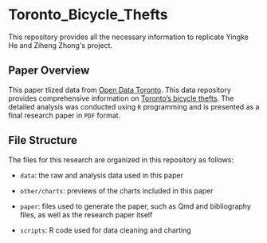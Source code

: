 # Toronto_Bicycle_Thefts

This repository provides all the necessary information to replicate Yingke He and Ziheng Zhong's project.

## Paper Overview

This paper tlized data from [Open Data Toronto](https://open.toronto.ca/). This data repository provides comprehensive information on [Toronto’s bicycle thefts](https://data.torontopolice.on.ca/datasets/TorontoPS::bicycle-thefts-open-data/about). The detailed analysis was conducted using `R` programming and is presented as a final research paper in `PDF` format.

## File Structure

The files for this research are organized in this repository as follows:

-   `data`: the raw and analysis data used in this paper

-   `other/charts`: previews of the charts included in this paper

-   `paper`: files used to generate the paper, such as Qmd and bibliography files, as well as the research paper itself

-   `scripts`: R code used for data cleaning and charting

